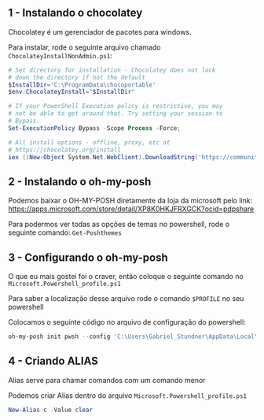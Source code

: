 ## 1 - Instalando o chocolatey

Chocolatey é um gerenciador de pacotes para windows.

Para instalar, rode o seguinte arquivo chamado `ChocolateyInstallNonAdmin.ps1`:

```powershell
# Set directory for installation - Chocolatey does not lock
# down the directory if not the default
$InstallDir='C:\ProgramData\chocoportable'
$env:ChocolateyInstall="$InstallDir"

# If your PowerShell Execution policy is restrictive, you may
# not be able to get around that. Try setting your session to
# Bypass.
Set-ExecutionPolicy Bypass -Scope Process -Force;

# All install options - offline, proxy, etc at
# https://chocolatey.org/install
iex ((New-Object System.Net.WebClient).DownloadString('https://community.chocolatey.org/install.ps1'))
```

## 2 - Instalando o oh-my-posh

Podemos baixar o OH-MY-POSH diretamente da loja da microsoft pelo link: https://apps.microsoft.com/store/detail/XP8K0HKJFRXGCK?ocid=pdpshare

Para podermos ver todas as opções de temas no powershell, rode o seguinte comando: `Get-Poshthemes`


## 3 - Configurando o oh-my-posh

O que eu mais gostei foi o craver, então coloque o seguinte comando no `Microsoft.Powershell_profile.ps1`

Para saber a localização desse arquivo rode o comando `$PROFILE` no seu powershell

Colocamos o seguinte código no arquivo de configuração do powershell:

```powershell
oh-my-posh init pwsh --config 'C:\Users\Gabriel_Stundner\AppData\Local\Programs\oh-my-posh\themes\craver.omp.json' | Invoke-Expression
```

## 4 - Criando ALIAS

Alias serve para chamar comandos com um comando menor

Podemos criar Alias dentro do arquivo `Microsoft.Powershell_profile.ps1`

```powershell
New-Alias c -Value clear
```
